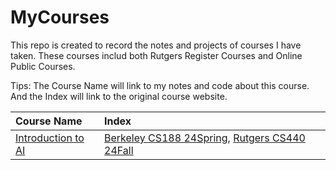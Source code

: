 # MyCourses

This repo is created to record the notes and projects of courses I have taken. These courses includ both Rutgers Register Courses and Online Public Courses.

Tips: 
The Course Name will link to my notes and code about this course.
And the Index will link to the original course website.

| Course Name | Index |
|:-------|:-------|
| [Introduction to AI](./IntroductionToAI/README.md) | [Berkeley CS188 24Spring](https://inst.eecs.berkeley.edu/~cs188/sp24/), [Rutgers CS440 24Fall](https://xintongemilywang.github.io/CS440.html) |
